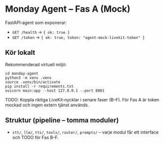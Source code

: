 # Monday Agent – Fas A (Mock)

FastAPI‑agent som exponerar:
- `GET /health` → `{ ok: true }`
- `GET /token` → `{ ok: true, token: "agent-mock-livekit-token" }`

## Kör lokalt

Rekommenderad virtuell miljö:
```
cd monday-agent
python3 -m venv .venv
source .venv/bin/activate
pip install -r requirements.txt
uvicorn main:app --host 127.0.0.1 --port 8001
```

TODO: Koppla riktiga LiveKit‑nycklar i senare faser (B–F). För Fas A är token mockad och ingen extern tjänst används.

## Struktur (pipeline – tomma moduler)
- `stt/`, `llm/`, `tts/`, `tools/`, `router/`, `prompts/` – varje modul får ett interface och TODO för Fas B–F.
